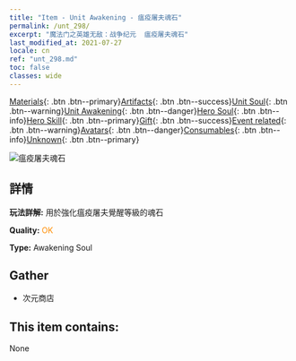 ```yaml
---
title: "Item - Unit Awakening - 瘟疫屠夫魂石"
permalink: /unt_298/
excerpt: "魔法门之英雄无敌：战争纪元  瘟疫屠夫魂石"
last_modified_at: 2021-07-27
locale: cn
ref: "unt_298.md"
toc: false
classes: wide
---
```

 [Materials](/ItemsCN/){: .btn .btn--primary}[Artifacts](/ItemsCN/Artifacts/){: .btn .btn--success}[Unit Soul](/ItemsCN/UnitSoul/){: .btn .btn--warning}[Unit Awakening](/ItemsCN/UnitAwakening/){: .btn .btn--danger}[Hero Soul](/ItemsCN/HeroSoul/){: .btn .btn--info}[Hero Skill](/ItemsCN/HeroSkill/){: .btn .btn--primary}[Gift](/ItemsCN/Gift/){: .btn .btn--success}[Event related](/ItemsCN/Events/){: .btn .btn--warning}[Avatars](/ItemsCN/Avatars/){: .btn .btn--danger}[Consumables](/ItemsCN/Consumables/){: .btn .btn--info}[Unknown](/ItemsCN/Unknown/){: .btn .btn--primary}

 ![瘟疫屠夫魂石](/images/u/tia_jiangshi.jpg)

## 詳情
 **玩法詳解:** 用於強化瘟疫屠夫覺醒等級的魂石

 **Quality:** <span style="color: #FF8C00">OK</span>

 **Type:** Awakening Soul

## Gather

*    次元商店 

## This item contains:

  None

